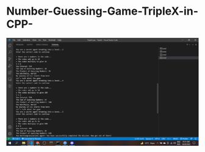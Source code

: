 # Number-Guessing-Game-TripleX-in-CPP-
<img src="https://github.com/Abrar-Mustakim/Number-Guessing-Game-TripleX-in-C-/blob/main/output.png?raw=true"></img>
